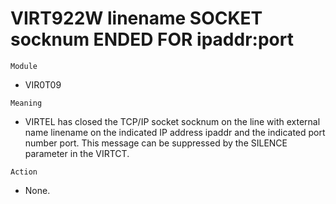 # VIRT922W linename SOCKET socknum ENDED FOR ipaddr:port

`Module`
- VIR0T09

`Meaning`
- VIRTEL has closed the TCP/IP socket socknum on the line with external name linename on the indicated IP address ipaddr and the indicated port number port. This message can be suppressed by the SILENCE parameter in the VIRTCT.

`Action`
- None.
